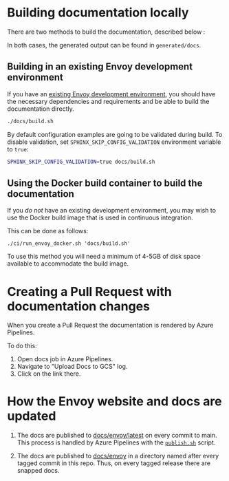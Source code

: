 # Building documentation locally

There are two methods to build the documentation, described below :

In both cases, the generated output can be found in `generated/docs`.

## Building in an existing Envoy development environment

If you have an [existing Envoy development environment](https://github.com/envoyproxy/envoy/tree/main/bazel#quick-start-bazel-build-for-developers), you should have the necessary dependencies and requirements and be able to build the documentation directly.

```bash
./docs/build.sh
```

By default configuration examples are going to be validated during build. To disable validation,
set `SPHINX_SKIP_CONFIG_VALIDATION` environment variable to `true`:

```bash
SPHINX_SKIP_CONFIG_VALIDATION=true docs/build.sh
```

## Using the Docker build container to build the documentation

If you *do not* have an existing development environment, you may wish to use the Docker build
image that is used in continuous integration.

This can be done as follows:

```
./ci/run_envoy_docker.sh 'docs/build.sh'
```

To use this method you will need a minimum of 4-5GB of disk space available to accommodate the build image.

# Creating a Pull Request with documentation changes

When you create a Pull Request the documentation is rendered by Azure Pipelines.

To do this:
1. Open docs job in Azure Pipelines.
2. Navigate to "Upload Docs to GCS" log.
3. Click on the link there.

# How the Envoy website and docs are updated

1. The docs are published to [docs/envoy/latest](https://github.com/envoyproxy/envoyproxy.github.io/tree/main/docs/envoy/latest)
   on every commit to main. This process is handled by Azure Pipelines with the
  [`publish.sh`](https://github.com/envoyproxy/envoy/blob/main/docs/publish.sh) script.

2. The docs are published to [docs/envoy](https://github.com/envoyproxy/envoyproxy.github.io/tree/main/docs/envoy)
   in a directory named after every tagged commit in this repo. Thus, on every tagged release there
   are snapped docs.

